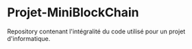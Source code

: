 # Projet-MiniBlockChain
Repository contenant l'intégralité du code utilisé pour un projet d'informatique.
